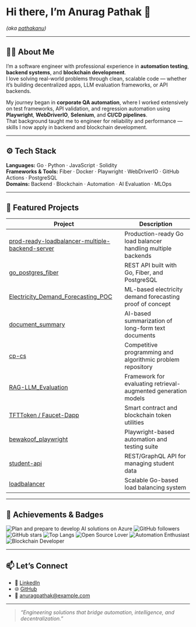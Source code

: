 # Hi there, I’m Anurag Pathak 👋  
*(aka [pathakanu](https://github.com/pathakanu))*

---

## 👨‍💻 About Me  
I’m a software engineer with professional experience in **automation testing**, **backend systems**, and **blockchain development**.  
I love solving real-world problems through clean, scalable code — whether it’s building decentralized apps, LLM evaluation frameworks, or API backends.

My journey began in **corporate QA automation**, where I worked extensively on test frameworks, API validation, and regression automation using **Playwright**, **WebDriverIO**, **Selenium**, and **CI/CD pipelines**.  
That background taught me to engineer for reliability and performance — skills I now apply in backend and blockchain development.

---

## ⚙️ Tech Stack  
**Languages:** Go · Python · JavaScript · Solidity  
**Frameworks & Tools:** Fiber · Docker · Playwright · WebDriverIO · GitHub Actions · PostgreSQL  
**Domains:** Backend · Blockchain · Automation · AI Evaluation · MLOps

---

## 🧩 Featured Projects  
| Project | Description |
|----------|--------------|
| [prod-ready-loadbalancer-multiple-backend-server](https://github.com/pathakanu/prod-ready-loadbalancer-multiple-backend-server) | Production-ready Go load balancer handling multiple backends |
| [go_postgres_fiber](https://github.com/pathakanu/go_postgres_fiber) | REST API built with Go, Fiber, and PostgreSQL |
| [Electricity_Demand_Forecasting_POC](https://github.com/pathakanu/Electricity_Demand_Forecasting_POC) | ML-based electricity demand forecasting proof of concept |
| [document_summary](https://github.com/pathakanu/document_summary) | AI-based summarization of long-form text documents |
| [cp-cs](https://github.com/pathakanu/cp-cs) | Competitive programming and algorithmic problem repository |
| [RAG-LLM_Evaluation](https://github.com/pathakanu/Rag-LLM_Evaluation) | Framework for evaluating retrieval-augmented generation models |
| [TFTToken / Faucet-Dapp](https://github.com/pathakanu/Faucet-Dapp-TFTToken) | Smart contract and blockchain token utilities |
| [bewakoof_playwright](https://github.com/pathakanu/bewakoof_playwright) | Playwright-based automation and testing suite |
| [student-api](https://github.com/pathakanu/student-api) | REST/GraphQL API for managing student data |
| [loadbalancer](https://github.com/pathakanu/loadbalancer) | Scalable Go-based load balancing system |

---

## 🏅 Achievements & Badges  
![Plan and prepare to develop AI solutions on Azure](https://learn.microsoft.com/api/achievements/share/en-us/AnuragPathak-1948/9YEMFFJU?sharingId=A725506F6F904506)
![GitHub followers](https://img.shields.io/github/followers/pathakanu?label=Followers&style=social)
![GitHub stars](https://img.shields.io/github/stars/pathakanu?style=social)
![Top Langs](https://img.shields.io/github/languages/top/pathakanu?color=blue)
![Open Source Lover](https://img.shields.io/badge/Open%20Source-Lover-blue)
![Automation Enthusiast](https://img.shields.io/badge/Automation-❤️-yellow)
![Blockchain Developer](https://img.shields.io/badge/Blockchain-Dev-green)

---

## 📫 Let’s Connect  
- 💼 [LinkedIn](https://www.linkedin.com/in/anurag-pathak-02836317b/)  
- 🌐 [GitHub](https://github.com/pathakanu)  
- 📧 anuragpathak@example.com  

---

> *“Engineering solutions that bridge automation, intelligence, and decentralization.”*
